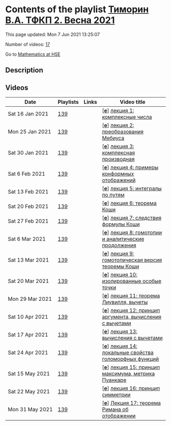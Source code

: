 # Contents of the playlist [Тиморин В.А. ТФКП 2. Весна 2021](https://www.youtube.com/playlist?list=PLq3E5oubNNoCxtQ-TsdBARQyx5vvFwVq5)

This page updated: Mon 7 Jun 2021 13:25:07

Number of videos: [17](#videos)

Go to [Mathematics at HSE](../README.md)

## Description



## Videos

|Date|Playlists|Links|Video title|
|---|---|---|---|
| Sat&nbsp;16&nbsp;Jan&nbsp;2021 | [139](../playlists/139 "Тиморин В.А. ТФКП 2. Весна 2021") |  | [[**e**](https://studio.youtube.com/video/MgpwkNmxi9c/edit "Edit")] [лекция 1: комплексные числа](https://www.youtube.com/watch?v=MgpwkNmxi9c&list=PLq3E5oubNNoCxtQ-TsdBARQyx5vvFwVq5 "0. О курсе. 1. Повторение: алгебра комплексных чисел, формула Муавра, ряды, абсолютная и равномерная сходимость, топология плоскости, элементарные функции комплексной переменной.") |
| Mon&nbsp;25&nbsp;Jan&nbsp;2021 | [139](../playlists/139 "Тиморин В.А. ТФКП 2. Весна 2021") |  | [[**e**](https://studio.youtube.com/video/CjeE12l-bKc/edit "Edit")] [лекция 2: преобразования Мебиуса](https://www.youtube.com/watch?v=CjeE12l-bKc&list=PLq3E5oubNNoCxtQ-TsdBARQyx5vvFwVq5 "Стереографическая проекция, преобразования Мебиуса, теорема Мебиуса, дробно-линейные преобразования, свойства инверсии.") |
| Sat&nbsp;30&nbsp;Jan&nbsp;2021 | [139](../playlists/139 "Тиморин В.А. ТФКП 2. Весна 2021") |  | [[**e**](https://studio.youtube.com/video/JRVdKjDKmwE/edit "Edit")] [лекция 3: комплексная производная](https://www.youtube.com/watch?v=JRVdKjDKmwE&list=PLq3E5oubNNoCxtQ-TsdBARQyx5vvFwVq5 "Комплексная производная, голоморфные функции, дифференцирование сложной функции, теорема об обратной функции (предварительные версии), ветви логарифма и корня, условия Коши-Римана.") |
| Sat&nbsp;6&nbsp;Feb&nbsp;2021 | [139](../playlists/139 "Тиморин В.А. ТФКП 2. Весна 2021") |  | [[**e**](https://studio.youtube.com/video/nRBzKPwckhI/edit "Edit")] [лекция 4: примеры конформных отображений](https://www.youtube.com/watch?v=nRBzKPwckhI&list=PLq3E5oubNNoCxtQ-TsdBARQyx5vvFwVq5 "Сопряженные гармонические функции, комплексный потенциал, построение конформных отображений в верхнюю полуплоскость.") |
| Sat&nbsp;13&nbsp;Feb&nbsp;2021 | [139](../playlists/139 "Тиморин В.А. ТФКП 2. Весна 2021") |  | [[**e**](https://studio.youtube.com/video/7AmK4n5azDk/edit "Edit")] [лекция 5: интегралы по путям](https://www.youtube.com/watch?v=7AmK4n5azDk&list=PLq3E5oubNNoCxtQ-TsdBARQyx5vvFwVq5 "Интеграл по кусочно-гладкому пути. Замена параметра. Равномерная сходимость. Индекс кривой относительно точки.") |
| Sat&nbsp;20&nbsp;Feb&nbsp;2021 | [139](../playlists/139 "Тиморин В.А. ТФКП 2. Весна 2021") |  | [[**e**](https://studio.youtube.com/video/1wxXGkN1LIk/edit "Edit")] [лекция 6: теорема Коши](https://www.youtube.com/watch?v=1wxXGkN1LIk&list=PLq3E5oubNNoCxtQ-TsdBARQyx5vvFwVq5 "Теорема Коши (несколько версий), первообразная, связь общей формулой Стокса, интегральная формула Коши.") |
| Sat&nbsp;27&nbsp;Feb&nbsp;2021 | [139](../playlists/139 "Тиморин В.А. ТФКП 2. Весна 2021") |  | [[**e**](https://studio.youtube.com/video/jVZ0WkMQk_k/edit "Edit")] [лекция 7: следствия формулы Коши](https://www.youtube.com/watch?v=jVZ0WkMQk_k&list=PLq3E5oubNNoCxtQ-TsdBARQyx5vvFwVq5) |
| Sat&nbsp;6&nbsp;Mar&nbsp;2021 | [139](../playlists/139 "Тиморин В.А. ТФКП 2. Весна 2021") |  | [[**e**](https://studio.youtube.com/video/GWMK1gVkrtI/edit "Edit")] [лекция 8: гомотопии и аналитические продолжения](https://www.youtube.com/watch?v=GWMK1gVkrtI&list=PLq3E5oubNNoCxtQ-TsdBARQyx5vvFwVq5) |
| Sat&nbsp;13&nbsp;Mar&nbsp;2021 | [139](../playlists/139 "Тиморин В.А. ТФКП 2. Весна 2021") |  | [[**e**](https://studio.youtube.com/video/A9Ju9ylm8Gs/edit "Edit")] [лекция 9: гомотопическая версия теоремы Коши](https://www.youtube.com/watch?v=A9Ju9ylm8Gs&list=PLq3E5oubNNoCxtQ-TsdBARQyx5vvFwVq5) |
| Sat&nbsp;20&nbsp;Mar&nbsp;2021 | [139](../playlists/139 "Тиморин В.А. ТФКП 2. Весна 2021") |  | [[**e**](https://studio.youtube.com/video/NQr-yKMLOhI/edit "Edit")] [лекция 10: изолированные особые точки](https://www.youtube.com/watch?v=NQr-yKMLOhI&list=PLq3E5oubNNoCxtQ-TsdBARQyx5vvFwVq5 "Изолированные особенности, ряды Лорана, теорема об устранимой особенности, полюсы, существенные особенности, теорема Сохоцкого.") |
| Mon&nbsp;29&nbsp;Mar&nbsp;2021 | [139](../playlists/139 "Тиморин В.А. ТФКП 2. Весна 2021") |  | [[**e**](https://studio.youtube.com/video/HwB0HlWM11c/edit "Edit")] [лекция 11: теорема Лиувилля, вычеты](https://www.youtube.com/watch?v=HwB0HlWM11c&list=PLq3E5oubNNoCxtQ-TsdBARQyx5vvFwVq5) |
| Sat&nbsp;10&nbsp;Apr&nbsp;2021 | [139](../playlists/139 "Тиморин В.А. ТФКП 2. Весна 2021") |  | [[**e**](https://studio.youtube.com/video/Jjnsk0lOd6c/edit "Edit")] [лекция 12: принцип аргумента, вычисления с вычетами](https://www.youtube.com/watch?v=Jjnsk0lOd6c&list=PLq3E5oubNNoCxtQ-TsdBARQyx5vvFwVq5) |
| Sat&nbsp;17&nbsp;Apr&nbsp;2021 | [139](../playlists/139 "Тиморин В.А. ТФКП 2. Весна 2021") |  | [[**e**](https://studio.youtube.com/video/VRGR0JSbRVc/edit "Edit")] [лекция 13: вычисления с вычетами](https://www.youtube.com/watch?v=VRGR0JSbRVc&list=PLq3E5oubNNoCxtQ-TsdBARQyx5vvFwVq5 "В т.ч. &#34;вычет на бесконечности&#34;.") |
| Sat&nbsp;24&nbsp;Apr&nbsp;2021 | [139](../playlists/139 "Тиморин В.А. ТФКП 2. Весна 2021") |  | [[**e**](https://studio.youtube.com/video/sQ_SToqlPM0/edit "Edit")] [лекция 14: локальные свойства голоморфных функций](https://www.youtube.com/watch?v=sQ_SToqlPM0&list=PLq3E5oubNNoCxtQ-TsdBARQyx5vvFwVq5 "Принцип сохранения области, теорема об обратной функции, разветвленные накрытия.") |
| Sat&nbsp;15&nbsp;May&nbsp;2021 | [139](../playlists/139 "Тиморин В.А. ТФКП 2. Весна 2021") |  | [[**e**](https://studio.youtube.com/video/9Ua7sKHjh9k/edit "Edit")] [лекция 15: принцип максимума, метрика Пуанкаре](https://www.youtube.com/watch?v=9Ua7sKHjh9k&list=PLq3E5oubNNoCxtQ-TsdBARQyx5vvFwVq5) |
| Sat&nbsp;22&nbsp;May&nbsp;2021 | [139](../playlists/139 "Тиморин В.А. ТФКП 2. Весна 2021") |  | [[**e**](https://studio.youtube.com/video/jRR2E7n-pJM/edit "Edit")] [лекция 16: принцип симметрии](https://www.youtube.com/watch?v=jRR2E7n-pJM&list=PLq3E5oubNNoCxtQ-TsdBARQyx5vvFwVq5) |
| Mon&nbsp;31&nbsp;May&nbsp;2021 | [139](../playlists/139 "Тиморин В.А. ТФКП 2. Весна 2021") |  | [[**e**](https://studio.youtube.com/video/ZOZjvlSErvk/edit "Edit")] [Лекция 17: теорема Римана об отображении](https://www.youtube.com/watch?v=ZOZjvlSErvk&list=PLq3E5oubNNoCxtQ-TsdBARQyx5vvFwVq5) |
